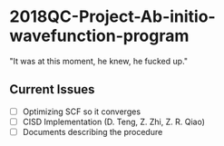# 2018QC-Project-Ab-initio-wavefunction-program

"It was at this moment, he knew, he fucked up."

## Current Issues

- [ ] Optimizing SCF so it converges
- [ ] CISD Implementation (D. Teng, Z. Zhi, Z. R. Qiao)
- [ ] Documents describing the procedure
